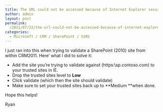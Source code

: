 ```yaml
---
title: The URL could not be accessed because of Internet Explorer security settings
author: admin
layout: post
permalink: 
  /2011/07/22/the-url-could-not-be-accessed-because-of-internet-explorer-security-settings/
categories:
  - Microsoft / CRM / SharePoint / SSRS
---
```



I just ran into this when trying to validate a SharePoint (2010) site from within CRM2011. Here’ what I did to solve it:

*   Add the site you’re trying to validate against (https:\sp.contoso.com) to your trusted sites in IE.
*   Drop the trusted sites level to **Low**
*   Click validate (which then the site should validate)
*   Make sure to set your trusted sites back up to **Medium **when done.

Hope this helps!

Ryan